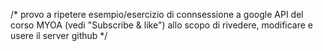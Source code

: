 /* provo a ripetere esempio/esercizio di connsessione a google API
del corso MYOA (vedi "Subscribe & like")
allo scopo di rivedere, modificare e usere il server github */
